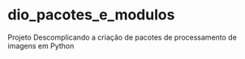 # dio_pacotes_e_modulos
Projeto Descomplicando a criação de pacotes de processamento de imagens em Python
